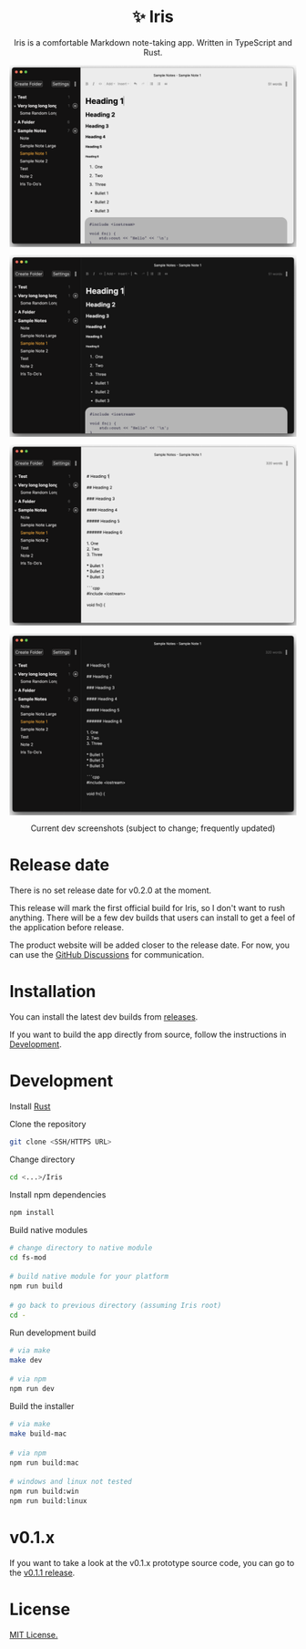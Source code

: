 <h1 align="center">✨ Iris</h1>

<p align="center">Iris is a comfortable Markdown note-taking app. Written in TypeScript and Rust.</p>

<img align="center" src="./screenshots/current-dev-v0.2.0-22.png"></img>

<img align="center" src="./screenshots/current-dev-v0.2.0-23.png"></img>

<img align="center" src="./screenshots/current-dev-v0.2.0-28.png"></img>

<img align="center" src="./screenshots/current-dev-v0.2.0-29.png"></img>

<p align="center">Current dev screenshots (subject to change; frequently updated)</p>

# Release date 

There is no set release date for v0.2.0 at the moment.  

This release will mark the first official build for Iris, so I don't want to rush anything. There will be a few dev builds that users can install to get a feel of the application before release.

The product website will be added closer to the release date. For now, you can use the [GitHub Discussions](https://github.com/alexwkleung/Iris/discussions) for communication.

# Installation

You can install the latest dev builds from [releases](https://github.com/alexwkleung/Iris/releases).

If you want to build the app directly from source, follow the instructions in [Development](#development).
 
# Development 

Install [Rust](https://www.rust-lang.org/tools/install)

Clone the repository

```bash 
git clone <SSH/HTTPS URL>
```

Change directory 

```bash
cd <...>/Iris
```

Install npm dependencies

```bash
npm install 
```

Build native modules

```bash
# change directory to native module
cd fs-mod

# build native module for your platform
npm run build

# go back to previous directory (assuming Iris root)
cd -
```

Run development build

```bash
# via make 
make dev

# via npm
npm run dev
```

Build the installer 

```bash
# via make
make build-mac

# via npm
npm run build:mac

# windows and linux not tested
npm run build:win
npm run build:linux
```

# v0.1.x

If you want to take a look at the v0.1.x prototype source code, you can go to the [v0.1.1 release](https://github.com/alexwkleung/Iris/releases/tag/v0.1.1). 

# License 

[MIT License.](https://github.com/alexwkleung/Iris/blob/main/LICENSE)